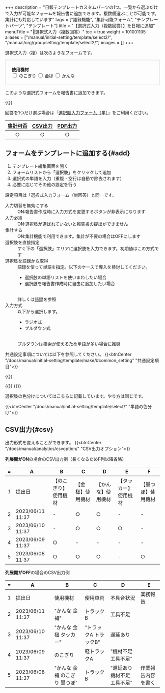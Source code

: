 +++
description = "日報テンプレートカスタムパーツの1つ。一覧から選ぶだけで入力が可能なフォームを報告書に追加できます。複数個選ぶことが可能です。集計にも対応しています"
tags = ["語録機能", "集計可能フォーム", "テンプレートパーツ", "テンプレート"]
title = "【選択式入力（複数回答）】を日報に追加"
menuTitle = "🧩選択式入力（複数回答）"
toc = true
weight = 101001105
aliases = ["/manual/initial-setting/template/select2/", "/manual/org/groupsetting/template/select2/"]
images = []
+++


選択式入力（複）は次のようなフォームです。

<div class="list-group my-3" style="padding: 20px; border: 1px solid #ccc;">
  <div style="font-weight:bold">使用機材</div>
  <label class="mb-2">
    <input class="form-check-input me-2" type="checkbox" value="">
    のこぎり
  </label>
  <label class="mb-2">
    <input class="form-check-input me-2" type="checkbox" value="">
    金槌
  </label>
  <label class="mb-2">
    <input class="form-check-input me-2" type="checkbox" value="">
    かんな
  </label>
</div>

このような選択式フォームを報告書に追加できます。

{{<icatch filename="select2" msg="選ぶだけの簡単入力 色分けも可能" title="選択肢入力フォームのテンプレート例" fontsize="30px" alice="here">}}

回答を1つだけ選ぶ場合は「[選択肢入力フォーム（単）](/docs/manual/initial-setting/template/select/)」をご利用ください。

|[集計可否](/docs/manual/analytics/)|[CSV出力](/docs/manual/analytics/csv/)|[PDF出力](/docs/manual/read-report/pdf/)|
|:---:|:---:|:---:|
|○|○|○|

## フォームをテンプレートに追加する{#add}

1. テンプレート編集画面を開く
1. フォームリストから「選択肢」をクリックして追加
1. 選択式の単語を入力（重複・空行は自動で除去されます）
1. 必要に応じてその他の設定を行う

設定項目は「選択式入力フォーム（単回答）と同一です。

<dl class="basic">
  <dt>入力切替を無効にする</dt>
  <dd>ON:報告書作成時に入力方式を変更するボタンが非表示になります</dd>
  <dt>入力必須</dt>
  <dd>ON:選択肢が選ばれていないと報告書の提出ができません</dd>
  <dt>集計する</dt>
  <dd>ON:集計機能で利用できます。集計が不要の場合はOFFにします</dd>
  <dt>選択肢を直接指定</dt>
  <dd>すぐ下の「選択肢」エリアに選択肢を入力できます。初期値はこの方式です</dd>
  <dt>選択肢を語録から取得</dt>
  <dd>語録を使って単語を指定。以下のケースで導入を検討してください。<ul><li>選択肢の単語リストを使いまわしたい場合</li><li>選択肢を報告書作成時に自由に追加したい場合</li></ul><br>詳しくは<a href="/docs/manual/initial-setting/advanced-setting/goroku/">語録</a>を参照</dd>
  <dt>入力方式</dt>
  <dd>以下から選択します。<ul><li>ラジオ式</li><li>プルダウン式</li></ul><br>プルダウンは検索が使えるため単語が多い場合に推奨</dd>
</dl>

共通設定事項については以下を参照してください。
{{<btnCenter "/docs/manual/initial-setting/template/make/#common_setting" "共通設定項目">}}


{{<appscreen filename="template-edit-select2" title="選択肢入力フォームを含んだ報告書の設計">}}

{{<nextArrow>}}
{{<appscreen filename="select2-preview"  title="選択式の入力画面イメージ">}}

選択肢の色分けについてはこちらに記載しています。やり方は同じです。

{{<btnCenter "/docs/manual/initial-setting/template/select/" "単語の色分け">}}

## CSV出力{#csv}

出力形式を変えることができます。
{{<btnCenter "/docs/manual/analytics/csvoption/" "CSV出力オプション">}}

**列展開がON**の場合のCSV出力例（長くなるためF列以降省略）

<div class="excelTable">

|=|A|B|C|D|E|F|
|---|---|---|---|---|---|---|
1|提出日|【のこぎり】使用機材|【金槌】使用機材|【かんな】使用機材|【タッカー】使用機材|【墨つぼ】使用機材
2|2023/06/11 11:37|-|○|○|-|-|-|-|-|○|-|-|○|
3|2023/06/10 11:37|-|○|○|○|-|-|-|○|○|○|-|-|
4|2023/06/09 11:37|○|-|-|-|-|○|-|-|-|-|○|○|
5|2023/06/08 11:37|○|○|○|-|○|-|-|-|○|○|○|○|作業報告内容を書く

</div>

**列展開がOFF**の場合のCSV出力例

<div class="excelTable">

|=|A|B|C|D|E|
|---|---|---|---|---|---|
1|提出日|使用機材|使用車両|不具合状況|業務報告
2|2023/06/11 11:37|"かんな 金槌"|トラックB|工具不足|
3|2023/06/10 11:37|"かんな 金槌 タッカー"|"トラックA トラックB"|遅延あり|
4|2023/06/09 11:37|のこぎり|軽トラックA|"機材不足 工具不足"|
5|2023/06/08 11:37|"かんな 金槌 のこぎり 墨つぼ"|トラックB|"遅延あり 機材不足 工具不足"|作業報告内容を書く

</div>
